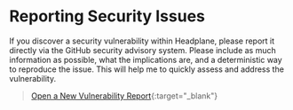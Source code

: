# Reporting Security Issues

If you discover a security vulnerability within Headplane, please report it
directly via the GitHub security advisory system. Please include as much
information as possible, what the implications are, and a deterministic way
to reproduce the issue. This will help me to quickly assess and address the
vulnerability.

> [Open a New Vulnerability Report](https://github.com/tale/headplane/security/advisories/new){:target="_blank"}
